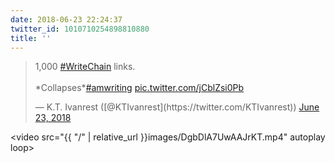 ```yaml
---
date: 2018-06-23 22:24:37
twitter_id: 1010710254898810880
title: ''
---
```


<blockquote class="twitter-tweet"><p lang="en" dir="ltr">1,000 <a href="https://twitter.com/hashtag/WriteChain?src=hash&amp;ref_src=twsrc%5Etfw">#WriteChain</a> links.<br><br>*Collapses*<a href="https://twitter.com/hashtag/amwriting?src=hash&amp;ref_src=twsrc%5Etfw">#amwriting</a> <a href="https://t.co/jCblZsi0Pb">pic.twitter.com/jCblZsi0Pb</a></p>&mdash; K.T. Ivanrest ([@KTIvanrest](https://twitter.com/KTIvanrest)) <a href="https://twitter.com/KTIvanrest/status/1010618723798061056?ref_src=twsrc%5Etfw">June 23, 2018</a></blockquote>
<script async src="https://platform.twitter.com/widgets.js" charset="utf-8"></script>



<video src="{{ "/" | relative_url  }}images/DgbDlA7UwAAJrKT.mp4" autoplay loop></video>
